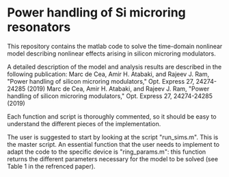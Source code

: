 # Power handling of Si microring resonators

This repository contains the matlab code to solve the time-domain nonlinear model describing nonlinear effects arising in silicon microring modulators.

A detailed description of the model and analysis results are described in the following publication:
Marc de Cea, Amir H. Atabaki, and Rajeev J. Ram, "Power handling of silicon microring modulators," Opt. Express 27, 24274-24285 (2019) Marc de Cea, Amir H. Atabaki, and Rajeev J. Ram, "Power handling of silicon microring modulators," Opt. Express 27, 24274-24285 (2019)

Each function and script is thoroughly commented, so it should be easy to understand the different pieces of the implementation.

The user is suggested to start by looking at the script "run_sims.m". This is the master script. An essential function that the user needs to implement to adapt the code to the specific device is "ring_params.m": this function returns the different parameters necessary for the model to be solved (see Table 1 in the refrenced paper).
